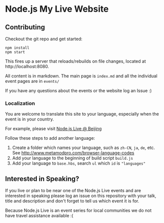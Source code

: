 # Node.js My Live Website

## Contributing

Checkout the git repo and get started:

```
npm install
npm start
```

This fires up a server that reloads/rebuilds on file changes, located at http://localhost:8080.

All content is in markdown. The main page is `index.md` and all the individual event
pages are in `events/`

If you have any questions about the events or the website log an Issue :)

### Localization

You are welcome to translate this site to your language, especially when the event is in your country.

For example, please visit [Node.js Live @ Beijing](http://live.nodejs.org/zh-CN/events/beijing.html)

Follow these steps to add another language:

1. Create a folder which names your language, such as `zh-CN`, `ja`, `de`, etc. See http://www.metamodpro.com/browser-language-codes
2. Add your language to the beginning of build script `build.js`
3. Add your language to `base.hbs`, search `ul` which `id` is `"languages"`

## Interested in Speaking?

If you live or plan to be near one of the Node.js Live events and are interested in
speaking please log an issue on this repository with your talk, title and description
and don't forget to tell us which event it is for.

Because Node.js Live is an event series for local communities we do not have travel
assistance available :(
